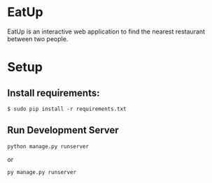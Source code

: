 # EatUp
EatUp is an interactive web application to find the nearest restaurant between two people.

# Setup
## Install requirements:
```
$ sudo pip install -r requirements.txt
```

## Run Development Server
```
python manage.py runserver
```

or

```
py manage.py runserver
```
